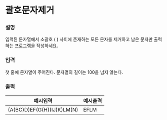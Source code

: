 # 괄호문자제거
### 설명

입력된 문자열에서 소괄호 ( ) 사이에 존재하는 모든 문자를 제거하고 남은 문자만 출력하는 프로그램을 작성하세요.


### 입력
첫 줄에 문자열이 주어진다. 문자열의 길이는 100을 넘지 않는다.


### 출력


| 예시입력        | 예시출력 |
|-------------|----|
| (A(BC)D)EF(G(H)(IJ)K)LM(N)| EFLM   |


